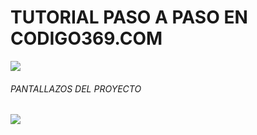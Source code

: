 # **TUTORIAL PASO A PASO EN CODIGO369.COM**
![](https://i.ibb.co/Sd000Jt/ERREW.png)
###### PANTALLAZOS DEL PROYECTO
![](https://i.ibb.co/S678ZW7/t5erer.png)
